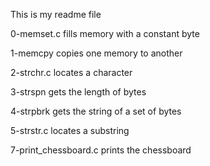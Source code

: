 This is my readme file

0-memset.c fills memory with a constant byte

1-memcpy copies one memory to another

2-strchr.c locates a character

3-strspn gets the length of bytes

4-strpbrk gets the string of a set of bytes

5-strstr.c locates a substring

7-print_chessboard.c prints the chessboard
